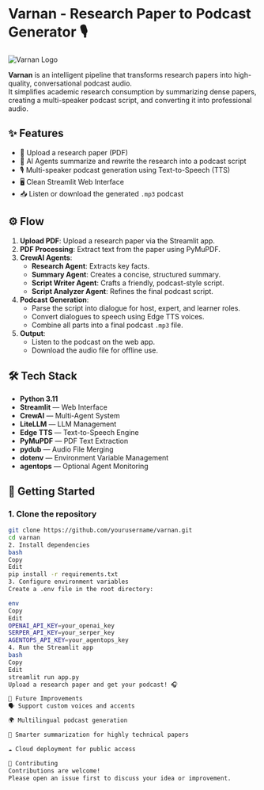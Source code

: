 # Varnan - Research Paper to Podcast Generator 🎙️

![Varnan Logo](assets/varnan_logo.png)

**Varnan** is an intelligent pipeline that transforms research papers into high-quality, conversational podcast audio.  
It simplifies academic research consumption by summarizing dense papers, creating a multi-speaker podcast script, and converting it into professional audio.

## ✨ Features

- 📄 Upload a research paper (PDF)
- 🧠 AI Agents summarize and rewrite the research into a podcast script
- 🎙️ Multi-speaker podcast generation using Text-to-Speech (TTS)
- 🖥️ Clean Streamlit Web Interface
- 📥 Listen or download the generated `.mp3` podcast

## ⚙️ Flow

1. **Upload PDF**: Upload a research paper via the Streamlit app.
2. **PDF Processing**: Extract text from the paper using PyMuPDF.
3. **CrewAI Agents**:
   - **Research Agent**: Extracts key facts.
   - **Summary Agent**: Creates a concise, structured summary.
   - **Script Writer Agent**: Crafts a friendly, podcast-style script.
   - **Script Analyzer Agent**: Refines the final podcast script.
4. **Podcast Generation**:
   - Parse the script into dialogue for host, expert, and learner roles.
   - Convert dialogues to speech using Edge TTS voices.
   - Combine all parts into a final podcast `.mp3` file.
5. **Output**:
   - Listen to the podcast on the web app.
   - Download the audio file for offline use.


## 🛠️ Tech Stack

- **Python 3.11**
- **Streamlit** — Web Interface
- **CrewAI** — Multi-Agent System
- **LiteLLM** — LLM Management
- **Edge TTS** — Text-to-Speech Engine
- **PyMuPDF** — PDF Text Extraction
- **pydub** — Audio File Merging
- **dotenv** — Environment Variable Management
- **agentops** — Optional Agent Monitoring

## 🚀 Getting Started

### 1. Clone the repository
```bash
git clone https://github.com/yourusername/varnan.git
cd varnan
2. Install dependencies
bash
Copy
Edit
pip install -r requirements.txt
3. Configure environment variables
Create a .env file in the root directory:

env
Copy
Edit
OPENAI_API_KEY=your_openai_key
SERPER_API_KEY=your_serper_key
AGENTOPS_API_KEY=your_agentops_key
4. Run the Streamlit app
bash
Copy
Edit
streamlit run app.py
Upload a research paper and get your podcast! 🎧

🧠 Future Improvements
🗣️ Support custom voices and accents

🌍 Multilingual podcast generation

📝 Smarter summarization for highly technical papers

☁️ Cloud deployment for public access

🤝 Contributing
Contributions are welcome!
Please open an issue first to discuss your idea or improvement.
